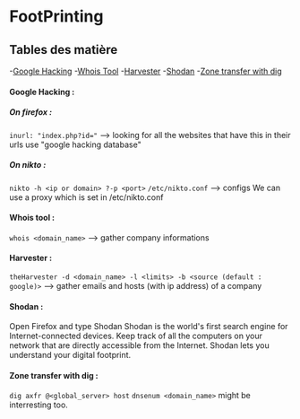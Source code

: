 # FootPrinting

## Tables des matière
 -[Google Hacking](#Google-Hacking)
 -[Whois Tool](#Whois-tool)
 -[Harvester](#Harvester)
 -[Shodan](#Shodan)
 -[Zone transfer with dig](#Zone-transfer-with-dig)

#### Google Hacking :
##### On firefox :
`inurl: "index.php?id="` --> looking for all the websites that have this in their urls
use "google hacking database"
##### On nikto :
`nikto -h <ip or domain> ?-p <port>`
 `/etc/nikto.conf` --> configs
We can use a proxy which is set in /etc/nikto.conf

#### Whois tool :
`whois <domain_name>` --> gather company informations

#### Harvester :
`theHarvester -d <domain_name> -l <limits> -b <source (default : google)>`  --> gather emails and hosts (with ip 		address) of a company 

#### Shodan : 
Open Firefox and type Shodan
Shodan is the world's first search engine for Internet-connected devices.
Keep track of all the computers on your network that are directly accessible from the Internet. Shodan lets you understand your digital footprint.

#### Zone transfer with dig :
`dig axfr @<global_server> host`
`dnsenum <domain_name>` might be interresting too.
